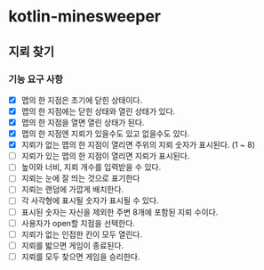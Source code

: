# kotlin-minesweeper

## 지뢰 찾기

### 기능 요구 사항
- [x] 맵의 한 지점은 초기에 닫힌 상태이다.
- [x] 맵의 한 지점에는 닫힌 상태와 열린 상태가 있다.
- [x] 맵의 한 지점을 열면 열린 상태가 된다.
- [x] 맵의 한 지점엔 지뢰가 있을수도 있고 없을수도 있다.
- [x] 지뢰가 없는 맵의 한 지점이 열리면 주위의 지뢰 숫자가 표시된다. (1 ~ 8)
- [ ] 지뢰가 있는 맵의 한 지점이 열리면 지뢰가 표시된다.
- [ ] 높이와 너비, 지뢰 개수를 입력받을 수 있다.
- [ ] 지뢰는 눈에 잘 띄는 것으로 표기한다
- [ ] 지뢰는 랜덤에 가깝게 배치한다.
- [ ] 각 사각형에 표시될 숫자가 표시될 수 있다.
- [ ] 표시된 숫자는 자신을 제외한 주변 8개에 포함된 지뢰 수이다.
- [ ] 사용자가 open할 지점을 선택한다.
- [ ] 지뢰가 없는 인접한 칸이 모두 열린다.
- [ ] 지뢰를 밟으면 게임이 종료된다.
- [ ] 지뢰를 모두 찾으면 게임을 승리한다.